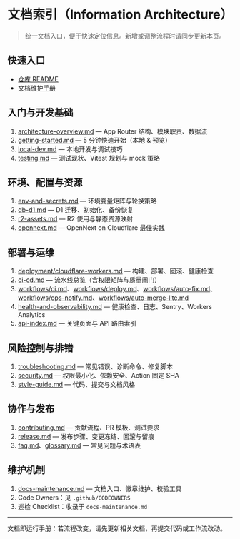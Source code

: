 # 文档索引（Information Architecture）

> 统一文档入口，便于快速定位信息。新增或调整流程时请同步更新本页。

## 快速入口
- [仓库 README](../README.md)
- [文档维护手册](docs-maintenance.md)

## 入门与开发基础
1. [architecture-overview.md](architecture-overview.md) — App Router 结构、模块职责、数据流
2. [getting-started.md](getting-started.md) — 5 分钟快速开始（本地 & 预览）
3. [local-dev.md](local-dev.md) — 本地开发与调试技巧
4. [testing.md](testing.md) — 测试现状、Vitest 规划与 mock 策略

## 环境、配置与资源
1. [env-and-secrets.md](env-and-secrets.md) — 环境变量矩阵与轮换策略
2. [db-d1.md](db-d1.md) — D1 迁移、初始化、备份恢复
3. [r2-assets.md](r2-assets.md) — R2 使用与静态资源映射
4. [opennext.md](opennext.md) — OpenNext on Cloudflare 最佳实践

## 部署与运维
1. [deployment/cloudflare-workers.md](deployment/cloudflare-workers.md) — 构建、部署、回滚、健康检查
2. [ci-cd.md](ci-cd.md) — 流水线总览（含权限矩阵与质量闸门）
3. [workflows/ci.md](workflows/ci.md)、[workflows/deploy.md](workflows/deploy.md)、[workflows/auto-fix.md](workflows/auto-fix.md)、[workflows/ops-notify.md](workflows/ops-notify.md)、[workflows/auto-merge-lite.md](workflows/auto-merge-lite.md)
4. [health-and-observability.md](health-and-observability.md) — 健康检查、日志、Sentry、Workers Analytics
5. [api-index.md](api-index.md) — 关键页面与 API 路由索引

## 风险控制与排错
1. [troubleshooting.md](troubleshooting.md) — 常见错误、诊断命令、修复脚本
2. [security.md](security.md) — 权限最小化、依赖安全、Action 固定 SHA
3. [style-guide.md](style-guide.md) — 代码、提交与文档风格

## 协作与发布
1. [contributing.md](contributing.md) — 贡献流程、PR 模板、测试要求
2. [release.md](release.md) — 发布步骤、变更冻结、回滚与留痕
3. [faq.md](faq.md)、[glossary.md](glossary.md) — 常见问题与术语表

## 维护机制
1. [docs-maintenance.md](docs-maintenance.md) — 文档入口、徽章维护、校验工具
2. Code Owners：见 `.github/CODEOWNERS`
3. 巡检 Checklist：收录于 `docs-maintenance.md`

---

文档即运行手册：若流程改变，请先更新相关文档，再提交代码或工作流改动。
